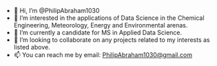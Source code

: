 - 👋 Hi, I’m @PhilipAbraham1030
- 👀 I’m interested in the applications of Data Science in the Chemical Engineering, Meteorology, Energy and Environmental arenas.
- 🌱 I’m currently a candidate for MS in Applied Data Science.
- 💞️ I’m looking to collaborate on any projects related to my interests as listed above.
- 📫 You can reach me by email: PhilipAbraham1030@gmail.com

<!---
PhilipAbraham1030/PhilipAbraham1030 is a ✨ special ✨ repository because its `README.md` (this file) appears on your GitHub profile.
You can click the Preview link to take a look at your changes.
--->
